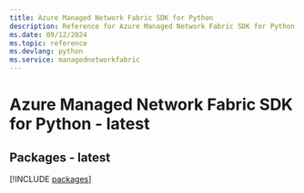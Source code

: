 ```yaml
---
title: Azure Managed Network Fabric SDK for Python
description: Reference for Azure Managed Network Fabric SDK for Python
ms.date: 09/12/2024
ms.topic: reference
ms.devlang: python
ms.service: managednetworkfabric
---
```

# Azure Managed Network Fabric SDK for Python - latest
## Packages - latest
[!INCLUDE [packages](managed-network-fabric-index.md)]